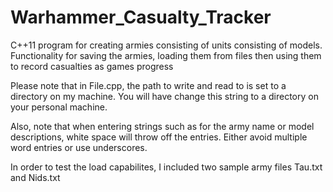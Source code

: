 Warhammer_Casualty_Tracker
==========================

C++11 program for creating armies consisting of units consisting of models. Functionality for saving the armies, loading them from files then using them to record casualties as games progress

Please note that in File.cpp, the path to write and read to is set to a directory on my machine. You will have change this string to a directory on your personal machine.

Also, note that when entering strings such as for the army name or model descriptions, white space will throw off the entries. Either avoid multiple word entries or use underscores.

In order to test the load capabilites, I included two sample army files Tau.txt and Nids.txt
